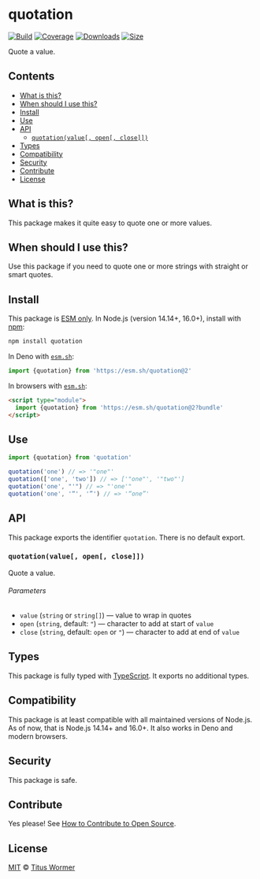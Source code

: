 # quotation

[![Build][build-badge]][build]
[![Coverage][coverage-badge]][coverage]
[![Downloads][downloads-badge]][downloads]
[![Size][size-badge]][size]

Quote a value.

## Contents

*   [What is this?](#what-is-this)
*   [When should I use this?](#when-should-i-use-this)
*   [Install](#install)
*   [Use](#use)
*   [API](#api)
    *   [`quotation(value[, open[, close]])`](#quotationvalue-open-close)
*   [Types](#types)
*   [Compatibility](#compatibility)
*   [Security](#security)
*   [Contribute](#contribute)
*   [License](#license)

## What is this?

This package makes it quite easy to quote one or more values.

## When should I use this?

Use this package if you need to quote one or more strings with straight or smart
quotes.

## Install

This package is [ESM only][esm].
In Node.js (version 14.14+, 16.0+), install with [npm][]:

```sh
npm install quotation
```

In Deno with [`esm.sh`][esmsh]:

```js
import {quotation} from 'https://esm.sh/quotation@2'
```

In browsers with [`esm.sh`][esmsh]:

```html
<script type="module">
  import {quotation} from 'https://esm.sh/quotation@2?bundle'
</script>
```

## Use

```js
import {quotation} from 'quotation'

quotation('one') // => '"one"'
quotation(['one', 'two']) // => ['"one"', '"two"']
quotation('one', "'") // => "'one'"
quotation('one', '“', '”') // => '“one”'
```

## API

This package exports the identifier `quotation`.
There is no default export.

### `quotation(value[, open[, close]])`

Quote a value.

###### Parameters

*   `value` (`string` or `string[]`)
    — value to wrap in quotes
*   `open` (`string`, default: `"`)
    — character to add at start of `value`
*   `close` (`string`, default: `open` or `"`)
    — character to add at end of `value`

## Types

This package is fully typed with [TypeScript][].
It exports no additional types.

## Compatibility

This package is at least compatible with all maintained versions of Node.js.
As of now, that is Node.js 14.14+ and 16.0+.
It also works in Deno and modern browsers.

## Security

This package is safe.

## Contribute

Yes please!
See [How to Contribute to Open Source][contribute].

## License

[MIT][license] © [Titus Wormer][author]

<!-- Definitions -->

[build-badge]: https://github.com/wooorm/quotation/workflows/main/badge.svg

[build]: https://github.com/wooorm/quotation/actions

[coverage-badge]: https://img.shields.io/codecov/c/github/wooorm/quotation.svg

[coverage]: https://codecov.io/github/wooorm/quotation

[downloads-badge]: https://img.shields.io/npm/dm/quotation.svg

[downloads]: https://www.npmjs.com/package/quotation

[size-badge]: https://img.shields.io/bundlephobia/minzip/quotation.svg

[size]: https://bundlephobia.com/result?p=quotation

[npm]: https://docs.npmjs.com/cli/install

[esmsh]: https://esm.sh

[license]: license

[author]: https://wooorm.com

[esm]: https://gist.github.com/sindresorhus/a39789f98801d908bbc7ff3ecc99d99c

[typescript]: https://www.typescriptlang.org

[contribute]: https://opensource.guide/how-to-contribute/
